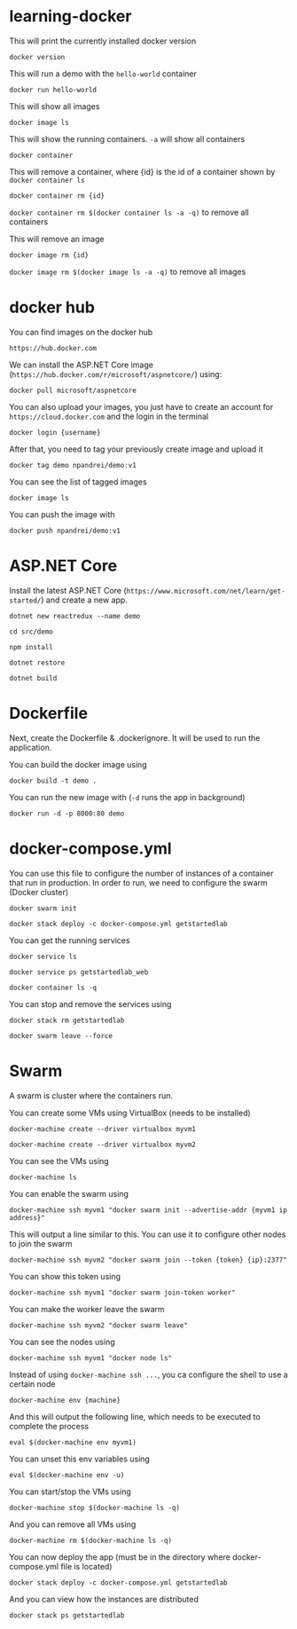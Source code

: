 # learning-docker

This will print the currently installed docker version

`docker version`

This will run a demo with the `hello-world` container

`docker run hello-world`

This will show all images

`docker image ls`

This will show the running containers. `-a` will show all containers

`docker container`

This will remove a container, where {id} is the id of a container shown by `docker container ls`

`docker container rm {id}`

`docker container rm $(docker container ls -a -q)` to remove all containers

This will remove an image

`docker image rm {id}`

`docker image rm $(docker image ls -a -q)` to remove all images

# docker hub

You can find images on the docker hub

`https://hub.docker.com`

We can install the ASP.NET Core image (`https://hub.docker.com/r/microsoft/aspnetcore/`) using:

`docker pull microsoft/aspnetcore`

You can also upload your images, you just have to create an account for `https://cloud.docker.com` and the login in the terminal

`docker login {username}`

After that, you need to tag your previously create image and upload it

`docker tag demo npandrei/demo:v1`

You can see the list of tagged images

`docker image ls`

You can push the image with

`docker push npandrei/demo:v1`

# ASP.NET Core

Install the latest ASP.NET Core (`https://www.microsoft.com/net/learn/get-started/`) and create a new app.

`dotnet new reactredux --name demo`

`cd src/demo`

`npm install`

`dotnet restore`

`dotnet build`

# Dockerfile

Next, create the Dockerfile & .dockerignore. It will be used to run the application.

You can build the docker image using

`docker build -t demo .`

You can run the new image with (`-d` runs the app in background)

`docker run -d -p 8000:80 demo`

# docker-compose.yml

You can use this file to configure the number of instances of a container that run in production. In order to run, we need to configure the swarm (Docker cluster)

`docker swarm init`

`docker stack deploy -c docker-compose.yml getstartedlab`

You can get the running services

`docker service ls`

`docker service ps getstartedlab_web`

`docker container ls -q`

You can stop and remove the services using 

`docker stack rm getstartedlab`

`docker swarm leave --force`

# Swarm

A swarm is cluster where the containers run. 

You can create some VMs using VirtualBox (needs to be installed)

`docker-machine create --driver virtualbox myvm1`

`docker-machine create --driver virtualbox myvm2`

You can see the VMs using

`docker-machine ls`

You can enable the swarm using

`docker-machine ssh myvm1 "docker swarm init --advertise-addr {myvm1 ip address}"`

This will output a line similar to this. You can use it to configure other nodes to join the swarm

`docker-machine ssh myvm2 "docker swarm join --token {token} {ip}:2377"`

You can show this token using

`docker-machine ssh myvm1 "docker swarm join-token worker"`

You can make the worker leave the swarm

`docker-machine ssh myvm2 "docker swarm leave"`

You can see the nodes using

`docker-machine ssh myvm1 "docker node ls"`

Instead of using `docker-machine ssh ...`, you ca configure the shell to use a certain node

`docker-machine env {machine}`

And this will output the following line, which needs to be executed to complete the process

`eval $(docker-machine env myvm1)`

You can unset this env variables using

`eval $(docker-machine env -u)`

You can start/stop the VMs using

`docker-machine stop $(docker-machine ls -q)`

And you can remove all VMs using

`docker-machine rm $(docker-machine ls -q)`

You can now deploy the app (must be in the directory where docker-compose.yml file is located)

`docker stack deploy -c docker-compose.yml getstartedlab`

And you can view how the instances are distributed

`docker stack ps getstartedlab`